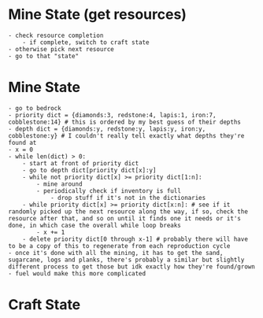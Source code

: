 
# Mine State (get resources)
    - check resource completion
        - if complete, switch to craft state
    - otherwise pick next resource
    - go to that "state"


# Mine State
    - go to bedrock
    - priority dict = {diamonds:3, redstone:4, lapis:1, iron:7, cobblestone:14} # this is ordered by my best guess of their depths
    - depth dict = {diamonds:y, redstone:y, lapis:y, iron:y, cobblestone:y} # I couldn't really tell exactly what depths they're found at
    - x = 0
    - while len(dict) > 0:
        - start at front of priority dict
        - go to depth dict[priority dict[x]:y]
        - while not priority dict[x] >= priority dict[1:n]:
            - mine around
            - periodically check if inventory is full
                - drop stuff if it's not in the dictionaries
        - while priority dict[x] >= priority dict[x:n]: # see if it randomly picked up the next resource along the way, if so, check the resource after that, and so on until it finds one it needs or it's done, in which case the overall while loop breaks
            - x += 1
        - delete priority dict[0 through x-1] # probably there will have to be a copy of this to regenerate from each reproduction cycle
    - once it's done with all the mining, it has to get the sand, sugarcane, logs and planks, there's probably a similar but slightly different process to get those but idk exactly how they're found/grown
    - fuel would make this more complicated

# Craft State
    

            

